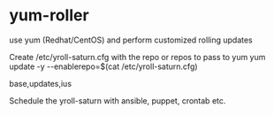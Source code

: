 # yum-roller
use yum (Redhat/CentOS) and perform customized rolling updates

Create /etc/yroll-saturn.cfg with the repo or repos to pass to yum
yum update -y --enablerepo=$(cat /etc/yroll-saturn.cfg)

base,updates,ius


Schedule the yroll-saturn with ansible, puppet, crontab etc.
